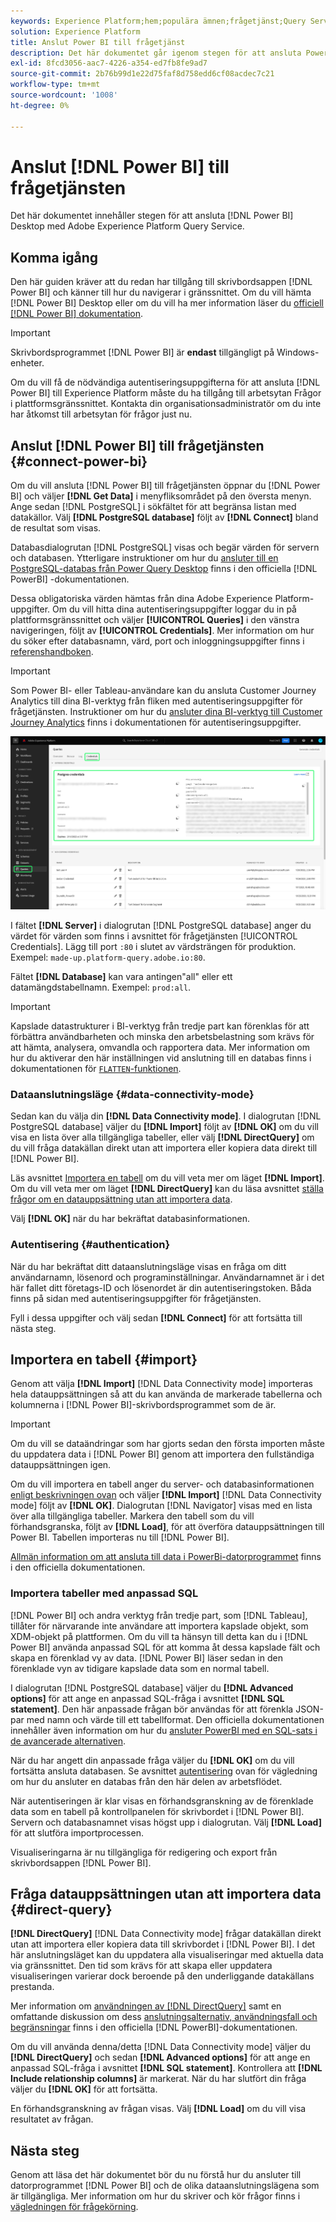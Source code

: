 ```yaml
---
keywords: Experience Platform;hem;populära ämnen;frågetjänst;Query Service;Power BI;power bi;connect to query service;
solution: Experience Platform
title: Anslut Power BI till frågetjänst
description: Det här dokumentet går igenom stegen för att ansluta Power BI med Adobe Experience Platform Query Service.
exl-id: 8fcd3056-aac7-4226-a354-ed7fb8fe9ad7
source-git-commit: 2b76b99d1e22d75faf8d758edd6cf08acdec7c21
workflow-type: tm+mt
source-wordcount: '1008'
ht-degree: 0%

---
```


# Anslut [!DNL Power BI] till frågetjänsten

Det här dokumentet innehåller stegen för att ansluta [!DNL Power BI] Desktop med Adobe Experience Platform Query Service.

## Komma igång

Den här guiden kräver att du redan har tillgång till skrivbordsappen [!DNL Power BI] och känner till hur du navigerar i gränssnittet. Om du vill hämta [!DNL Power BI] Desktop eller om du vill ha mer information läser du [officiell [!DNL Power BI] dokumentation](https://docs.microsoft.com/en-us/power-bi/).

>[!IMPORTANT]
>
> Skrivbordsprogrammet [!DNL Power BI] är **endast** tillgängligt på Windows-enheter.

Om du vill få de nödvändiga autentiseringsuppgifterna för att ansluta [!DNL Power BI] till Experience Platform måste du ha tillgång till arbetsytan Frågor i plattformsgränssnittet. Kontakta din organisationsadministratör om du inte har åtkomst till arbetsytan för frågor just nu.

## Anslut [!DNL Power BI] till frågetjänsten {#connect-power-bi}

Om du vill ansluta [!DNL Power BI] till frågetjänsten öppnar du [!DNL Power BI] och väljer **[!DNL Get Data]** i menyfliksområdet på den översta menyn. Ange sedan [!DNL PostgreSQL] i sökfältet för att begränsa listan med datakällor. Välj **[!DNL PostgreSQL database]** följt av **[!DNL Connect]** bland de resultat som visas.

Databasdialogrutan [!DNL PostgreSQL] visas och begär värden för servern och databasen. Ytterligare instruktioner om hur du [ansluter till en PostgreSQL-databas från Power Query Desktop](https://learn.microsoft.com/en-us/power-query/connectors/postgresql#connect-to-a-postgresql-database-from-power-query-desktop) finns i den officiella [!DNL PowerBI] -dokumentationen.

Dessa obligatoriska värden hämtas från dina Adobe Experience Platform-uppgifter. Om du vill hitta dina autentiseringsuppgifter loggar du in på plattformsgränssnittet och väljer **[!UICONTROL Queries]** i den vänstra navigeringen, följt av **[!UICONTROL Credentials]**. Mer information om hur du söker efter databasnamn, värd, port och inloggningsuppgifter finns i [referenshandboken](../ui/credentials.md).

>[!IMPORTANT]
>
>Som Power BI- eller Tableau-användare kan du ansluta Customer Journey Analytics till dina BI-verktyg från fliken med autentiseringsuppgifter för frågetjänsten. Instruktioner om hur du [ansluter dina BI-verktyg till Customer Journey Analytics](../ui/credentials.md#connect-to-customer-journey-analytics) finns i dokumentationen för autentiseringsuppgifter.

![Arbetsytan för frågor i Experience Platform med fliken Autentiseringsuppgifter och inloggningsuppgifterna som förfaller är markerade.](../images/clients/power-bi/query-service-credentials-page.png)

I fältet **[!DNL Server]** i dialogrutan [!DNL PostgreSQL database] anger du värdet för värden som finns i avsnittet för frågetjänsten [!UICONTROL Credentials]. Lägg till port `:80` i slutet av värdsträngen för produktion. Exempel: `made-up.platform-query.adobe.io:80`.

Fältet **[!DNL Database]** kan vara antingen&quot;all&quot; eller ett datamängdstabellnamn. Exempel: `prod:all`.

>[!IMPORTANT]
>
>Kapslade datastrukturer i BI-verktyg från tredje part kan förenklas för att förbättra användbarheten och minska den arbetsbelastning som krävs för att hämta, analysera, omvandla och rapportera data. Mer information om hur du aktiverar den här inställningen vid anslutning till en databas finns i dokumentationen för [`FLATTEN`-funktionen](../key-concepts/flatten-nested-data.md).

### Dataanslutningsläge {#data-connectivity-mode}

Sedan kan du välja din **[!DNL Data Connectivity mode]**. I dialogrutan [!DNL PostgreSQL database] väljer du **[!DNL Import]** följt av **[!DNL OK]** om du vill visa en lista över alla tillgängliga tabeller, eller välj **[!DNL DirectQuery]** om du vill fråga datakällan direkt utan att importera eller kopiera data direkt till [!DNL Power BI].

Läs avsnittet [Importera en tabell](#import) om du vill veta mer om läget **[!DNL Import]**. Om du vill veta mer om läget **[!DNL DirectQuery]** kan du läsa avsnittet [ställa frågor om en datauppsättning utan att importera data](#direct-query).

Välj **[!DNL OK]** när du har bekräftat databasinformationen.

### Autentisering {#authentication}

När du har bekräftat ditt dataanslutningsläge visas en fråga om ditt användarnamn, lösenord och programinställningar. Användarnamnet är i det här fallet ditt företags-ID och lösenordet är din autentiseringstoken. Båda finns på sidan med autentiseringsuppgifter för frågetjänsten.

Fyll i dessa uppgifter och välj sedan **[!DNL Connect]** för att fortsätta till nästa steg.

## Importera en tabell {#import}

Genom att välja **[!DNL Import]** [!DNL Data Connectivity mode] importeras hela datauppsättningen så att du kan använda de markerade tabellerna och kolumnerna i [!DNL Power BI]-skrivbordsprogrammet som de är.

>[!IMPORTANT]
>
>Om du vill se dataändringar som har gjorts sedan den första importen måste du uppdatera data i [!DNL Power BI] genom att importera den fullständiga datauppsättningen igen.

Om du vill importera en tabell anger du server- och databasinformationen [ enligt beskrivningen ovan](#connect-power-bi) och väljer **[!DNL Import]** [!DNL Data Connectivity mode] följt av **[!DNL OK]**. Dialogrutan [!DNL Navigator] visas med en lista över alla tillgängliga tabeller. Markera den tabell som du vill förhandsgranska, följt av **[!DNL Load]**, för att överföra datauppsättningen till Power BI. Tabellen importeras nu till [!DNL Power BI].

[Allmän information om att ansluta till data i PowerBi-datorprogrammet](https://learn.microsoft.com/en-us/power-bi/connect-data/desktop-quickstart-connect-to-data#connect-to-data) finns i den officiella dokumentationen.

### Importera tabeller med anpassad SQL

[!DNL Power BI] och andra verktyg från tredje part, som [!DNL Tableau], tillåter för närvarande inte användare att importera kapslade objekt, som XDM-objekt på plattformen. Om du vill ta hänsyn till detta kan du i [!DNL Power BI] använda anpassad SQL för att komma åt dessa kapslade fält och skapa en förenklad vy av data. [!DNL Power BI] läser sedan in den förenklade vyn av tidigare kapslade data som en normal tabell.

I dialogrutan [!DNL PostgreSQL database] väljer du **[!DNL Advanced options]** för att ange en anpassad SQL-fråga i avsnittet **[!DNL SQL statement]**. Den här anpassade frågan bör användas för att förenkla JSON-par med namn och värde till ett tabellformat. Den officiella dokumentationen innehåller även information om hur du [ansluter PowerBI med en SQL-sats i de avancerade alternativen](https://learn.microsoft.com/en-us/power-query/connectors/postgresql#connect-using-advanced-options).

När du har angett din anpassade fråga väljer du **[!DNL OK]** om du vill fortsätta ansluta databasen. Se avsnittet [autentisering](#authentication) ovan för vägledning om hur du ansluter en databas från den här delen av arbetsflödet.

När autentiseringen är klar visas en förhandsgranskning av de förenklade data som en tabell på kontrollpanelen för skrivbordet i [!DNL Power BI]. Servern och databasnamnet visas högst upp i dialogrutan. Välj **[!DNL Load]** för att slutföra importprocessen.

Visualiseringarna är nu tillgängliga för redigering och export från skrivbordsappen [!DNL Power BI].

## Fråga datauppsättningen utan att importera data {#direct-query}

**[!DNL DirectQuery]** [!DNL Data Connectivity mode] frågar datakällan direkt utan att importera eller kopiera data till skrivbordet i [!DNL Power BI]. I det här anslutningsläget kan du uppdatera alla visualiseringar med aktuella data via gränssnittet. Den tid som krävs för att skapa eller uppdatera visualiseringen varierar dock beroende på den underliggande datakällans prestanda.

Mer information om [användningen av [!DNL DirectQuery]](https://learn.microsoft.com/en-us/power-bi/connect-data/desktop-use-directquery) samt en omfattande diskussion om dess [anslutningsalternativ, användningsfall och begränsningar](https://learn.microsoft.com/en-us/power-bi/connect-data/desktop-directquery-about) finns i den officiella [!DNL PowerBI]-dokumentationen.

Om du vill använda denna/detta [!DNL Data Connectivity mode] väljer du **[!DNL DirectQuery]** och sedan **[!DNL Advanced options]** för att ange en anpassad SQL-fråga i avsnittet **[!DNL SQL statement]**. Kontrollera att **[!DNL Include relationship columns]** är markerat. När du har slutfört din fråga väljer du **[!DNL OK]** för att fortsätta.

En förhandsgranskning av frågan visas. Välj **[!DNL Load]** om du vill visa resultatet av frågan.

## Nästa steg

Genom att läsa det här dokumentet bör du nu förstå hur du ansluter till datorprogrammet [!DNL Power BI] och de olika dataanslutningslägena som är tillgängliga. Mer information om hur du skriver och kör frågor finns i [vägledningen för frågekörning](../best-practices/writing-queries.md).
